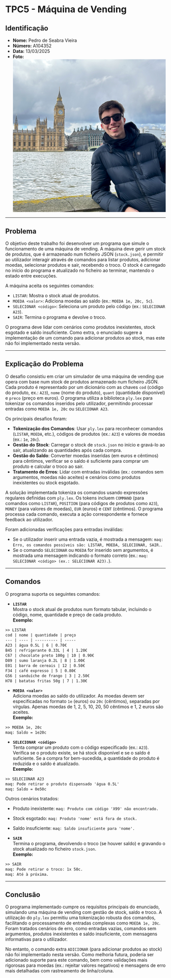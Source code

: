 # TPC5 - Máquina de Vending

## Identificação
- **Nome:** Pedro de Seabra Vieira  
- **Número:** A104352  
- **Data:** 13/03/2025  
- **Foto:**  
  ![Foto](../assets/img/FotoPerfil.png)

---

## Problema

O objetivo deste trabalho foi desenvolver um programa que simule o funcionamento de uma máquina de vending. A máquina deve gerir um stock de produtos, que é armazenado num ficheiro JSON (`stock.json`), e permitir ao utilizador interagir através de comandos para listar produtos, adicionar moedas, selecionar produtos e sair, recebendo o troco. O stock é carregado no início do programa e atualizado no ficheiro ao terminar, mantendo o estado entre execuções.

A máquina aceita os seguintes comandos:
- `LISTAR`: Mostra o stock atual de produtos.
- `MOEDA <valor>`: Adiciona moedas ao saldo (ex.: `MOEDA 1e, 20c, 5c`).
- `SELECIONAR <código>`: Seleciona um produto pelo código (ex.: `SELECIONAR A23`).
- `SAIR`: Termina o programa e devolve o troco.

O programa deve lidar com cenários como produtos inexistentes, stock esgotado e saldo insuficiente. Como extra, o enunciado sugere a implementação de um comando para adicionar produtos ao stock, mas este não foi implementado nesta versão.

---

## Explicação do Problema

O desafio consistiu em criar um simulador de uma máquina de vending que opera com base num stock de produtos armazenado num ficheiro JSON. Cada produto é representado por um dicionário com as chaves `cod` (código do produto, ex.: `A23`), `nome` (nome do produto), `quant` (quantidade disponível) e `preco` (preço em euros). O programa utiliza a biblioteca `ply.lex` para tokenizar os comandos inseridos pelo utilizador, permitindo processar entradas como `MOEDA 1e, 20c` ou `SELECIONAR A23`.

Os principais desafios foram:
- **Tokenização dos Comandos**: Usar `ply.lex` para reconhecer comandos (`LISTAR`, `MOEDA`, etc.), códigos de produtos (ex.: `A23`) e valores de moedas (ex.: `1e`, `20c`).
- **Gestão do Stock**: Carregar o stock de `stock.json` no início e gravá-lo ao sair, atualizando as quantidades após cada compra.
- **Gestão do Saldo**: Converter moedas inseridas (em euros e cêntimos) para cêntimos, verificar se o saldo é suficiente para comprar um produto e calcular o troco ao sair.
- **Tratamento de Erros**: Lidar com entradas inválidas (ex.: comandos sem argumentos, moedas não aceites) e cenários como produtos inexistentes ou stock esgotado.

A solução implementada tokeniza os comandos usando expressões regulares definidas com `ply.lex`. Os tokens incluem `COMMAND` (para comandos como `LISTAR`), `POSITION` (para códigos de produtos como `A23`), `MONEY` (para valores de moedas), `EUR` (euros) e `CENT` (cêntimos). O programa processa cada comando, executa a ação correspondente e fornece feedback ao utilizador.

Foram adicionadas verificações para entradas inválidas:
- Se o utilizador inserir uma entrada vazia, é mostrada a mensagem: `maq: Erro, os comandos possíveis são: LISTAR, MOEDA, SELECIONAR, SAIR.`.
- Se o comando `SELECIONAR` ou `MOEDA` for inserido sem argumentos, é mostrada uma mensagem indicando o formato correto (ex.: `maq: SELECIONAR <código> (ex.: SELECIONAR A23).`).

---

## Comandos

O programa suporta os seguintes comandos:

- **`LISTAR`**  
  Mostra o stock atual de produtos num formato tabular, incluindo o código, nome, quantidade e preço de cada produto.  
  **Exemplo:**
```
>> LISTAR
cod | nome | quantidade | preço
--- | ---- | ---------- | -----
A23 | água 0.5L | 6 | 0.70€
B45 | refrigerante 0.33L | 4 | 1.20€
C67 | chocolate preto 100g | 10 | 0.90€
D89 | sumo laranja 0.2L | 8 | 1.00€
E01 | barra de cereais | 12 | 0.50€
F34 | café expresso | 5 | 0.80€
G56 | sanduíche de frango | 3 | 2.50€
H78 | batatas fritas 50g | 7 | 1.30€
```

- **`MOEDA <valor>`**  
Adiciona moedas ao saldo do utilizador. As moedas devem ser especificadas no formato `1e` (euros) ou `20c` (cêntimos), separadas por vírgulas. Apenas moedas de 1, 2, 5, 10, 20, 50 cêntimos e 1, 2 euros são aceites.  
**Exemplo:**
```
>> MOEDA 1e, 20c
maq: Saldo = 1e20c
```

- **`SELECIONAR <código>`**  
Tenta comprar um produto com o código especificado (ex.: `A23`). Verifica se o produto existe, se há stock disponível e se o saldo é suficiente. Se a compra for bem-sucedida, a quantidade do produto é reduzida e o saldo é atualizado.  
**Exemplo:**
```
>> SELECIONAR A23
maq: Pode retirar o produto dispensado 'água 0.5L'
maq: Saldo = 0e50c
```

Outros cenários tratados:
- Produto inexistente: `maq: Produto com código 'X99' não encontrado.`
- Stock esgotado: `maq: Produto 'nome' está fora de stock.`
- Saldo insuficiente: `maq: Saldo insuficiente para 'nome'.`

- **`SAIR`**  
Termina o programa, devolvendo o troco (se houver saldo) e gravando o stock atualizado no ficheiro `stock.json`.  
**Exemplo:**
```
>> SAIR
maq: Pode retirar o troco: 1x 50c.
maq: Até à próxima.
```

---

## Conclusão

O programa implementado cumpre os requisitos principais do enunciado, simulando uma máquina de vending com gestão de stock, saldo e troco. A utilização do `ply.lex` permitiu uma tokenização robusta dos comandos, facilitando o processamento de entradas complexas como `MOEDA 1e, 20c`. Foram tratados cenários de erro, como entradas vazias, comandos sem argumentos, produtos inexistentes e saldo insuficiente, com mensagens informativas para o utilizador.

No entanto, o comando extra `ADICIONAR` (para adicionar produtos ao stock) não foi implementado nesta versão. Como melhoria futura, poderia ser adicionado suporte para este comando, bem como validações mais rigorosas para moedas (ex.: rejeitar valores negativos) e mensagens de erro mais detalhadas com rastreamento de linha/coluna.